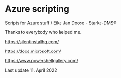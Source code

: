 # Azure scripting
Scripts for Azure stuff / Eike Jan Doose - Starke-DMS®

Thanks to everybody who helped me.

https://silentinstallhq.com/

https://docs.microsoft.com/

https://www.powershellgallery.com/



Last update 11. April 2022
